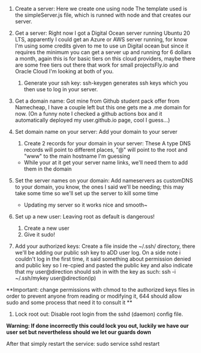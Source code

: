 

1. Create a server: Here we create one using node
The template used is the simpleServer.js file, which is runned with node and that creates our server.

1. Get a server: Right now I got a Digital Ocean server running Ubuntu 20 LTS, apparently I could get an Azure or AWS server running, for know I'm using some credits given to me to use un Digital ocean but since it requires the minimum you can get a server up and running for 6 dollars a month, again this is for basic tiers on this cloud providers, maybe there are some free tiers out there that work for small projectsFly.io and Oracle Cloud I'm looking at both of you.

	1. Generate your ssh key: ssh-keygen generates ssh keys which you then use to log in your server.

1. Get a domain name: Got mine from Github student pack offer from Namecheap, I have a couple left but this one gets me a .me domain for now.
(On a funny note I checked a github actions box and it automatically deployed my user.github.io page, cool I guess...)

1. Set domain name on your server: Add your domain to your server

	1. Create 2 records for your domain in your server: These A type DNS records will point to different places, "@" will point to the root and "www" to the main hostname I'm guessing

	
	- While your at it get your server name links, we'll need them to add them in the domain

1. Set the server names on your domain: Add nameservers as customDNS to your domain, you know, the ones I said we'll be needing; this may take some time so we'll set up the server to kill some time

	- Updating my server so it works nice and smooth~

1. Set up a new user: Leaving root as default is dangerous!
	1. Create a new user
	1. Give it sudo!

1. Add your authorized keys: Create a file inside the ~/.ssh/ directory, there we'll be adding our public ssh key to aDD user log.
On a side note i couldn't log in the first time, it said something about permission denied and public key so I re-cpied and pasted the public key and also indicate that my user@direction should ssh in  with the key as such:
ssh -i ~/.ssh/mykey user@direction(ip)

**Important: change permissions with chmod to the authorized keys files in order to prevent anyone from reading or modifying it, 644 should allow sudo and some process that need it to consult it **

1. Lock root out: Disable root login from the sshd (daemon) config file.

**Warning: If done incorrectly this could lock you out, luckily we have our user set but nevertheless should we let our guards down**

After that simply restart the service:
sudo service sshd restart

 

